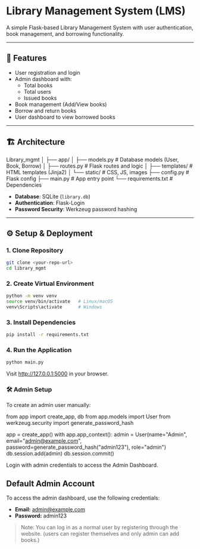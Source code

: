 # Library Management System (LMS)

A simple Flask-based Library Management System with user authentication, book management, and borrowing functionality.

---

## 📌 Features

- User registration and login
- Admin dashboard with:
  - Total books
  - Total users
  - Issued books
- Book management (Add/View books)
- Borrow and return books
- User dashboard to view borrowed books

---

## 🏗️ Architecture

Library_mgmt
│
├── app/
│ ├── models.py # Database models (User, Book, Borrow)
│ ├── routes.py # Flask routes and logic
│ ├── templates/ # HTML templates (Jinja2)
│ └── static/ # CSS, JS, images
├── config.py # Flask config
├── main.py # App entry point
└── requirements.txt # Dependencies


- **Database**: SQLite (`library.db`)
- **Authentication**: Flask-Login
- **Password Security**: Werkzeug password hashing

---

## ⚙️ Setup & Deployment

### 1. Clone Repository
```bash
git clone <your-repo-url>
cd library_mgmt
```

### 2. Create Virtual Environment
```bash
python -m venv venv
source venv/bin/activate   # Linux/macOS
venv\Scripts\activate      # Windows
```

### 3. Install Dependencies
```bash
pip install -r requirements.txt
```

### 4. Run the Application
```bash
python main.py
```


Visit http://127.0.0.1:5000
 in your browser.

### 🛠️ Admin Setup

To create an admin user manually:

from app import create_app, db
from app.models import User
from werkzeug.security import generate_password_hash

app = create_app()
with app.app_context():
    admin = User(name="Admin", email="admin@example.com", password=generate_password_hash("admin123"), role="admin")
    db.session.add(admin)
    db.session.commit()


Login with admin credentials to access the Admin Dashboard.

## Default Admin Account

To access the admin dashboard, use the following credentials:

- **Email:** admin@example.com
- **Password:** admin123

> Note: You can log in as a normal user by registering through the website. (users can register themselves and only admin can add books.)